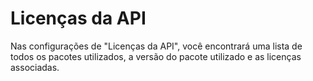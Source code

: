 # Licenças da API

Nas configurações de "Licenças da API", você encontrará uma lista de todos os pacotes utilizados, a versão do pacote utilizado e as licenças associadas.